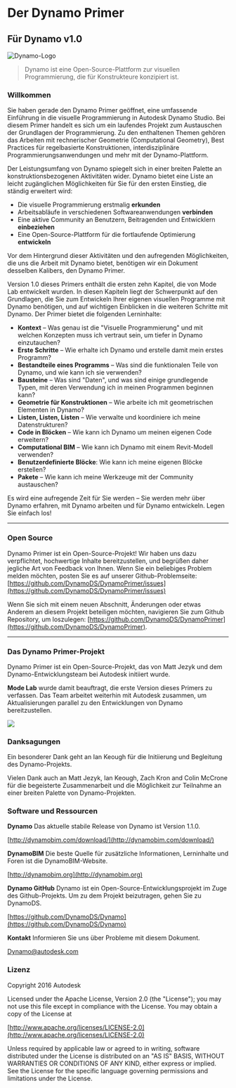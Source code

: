 

# Der Dynamo Primer

## Für Dynamo v1.0

![Dynamo-Logo](images/dynamo_logo_dark-trim.png)

> Dynamo ist eine Open-Source-Plattform zur visuellen Programmierung, die für Konstrukteure konzipiert ist.

### Willkommen

Sie haben gerade den Dynamo Primer geöffnet, eine umfassende Einführung in die visuelle Programmierung in Autodesk Dynamo Studio. Bei diesem Primer handelt es sich um ein laufendes Projekt zum Austauschen der Grundlagen der Programmierung. Zu den enthaltenen Themen gehören das Arbeiten mit rechnerischer Geometrie (Computational Geometry), Best Practices für regelbasierte Konstruktionen, interdisziplinäre Programmierungsanwendungen und mehr mit der Dynamo-Plattform.

Der Leistungsumfang von Dynamo spiegelt sich in einer breiten Palette an konstruktionsbezogenen Aktivitäten wider. Dynamo bietet eine Liste an leicht zugänglichen Möglichkeiten für Sie für den ersten Einstieg, die ständig erweitert wird:

* Die visuelle Programmierung erstmalig **erkunden**
* Arbeitsabläufe in verschiedenen Softwareanwendungen **verbinden**
* Eine aktive Community an Benutzern, Beitragenden und Entwicklern **einbeziehen**
* Eine Open-Source-Plattform für die fortlaufende Optimierung **entwickeln**

Vor dem Hintergrund dieser Aktivitäten und den aufregenden Möglichkeiten, die uns die Arbeit mit Dynamo bietet, benötigen wir ein Dokument desselben Kalibers, den Dynamo Primer.

Version 1.0 dieses Primers enthält die ersten zehn Kapitel, die von Mode Lab entwickelt wurden. In diesen Kapiteln liegt der Schwerpunkt auf den Grundlagen, die Sie zum Entwickeln Ihrer eigenen visuellen Programme mit Dynamo benötigen, und auf wichtigen Einblicken in die weiteren Schritte mit Dynamo. Der Primer bietet die folgenden Lerninhalte:

* **Kontext** – Was genau ist die "Visuelle Programmierung" und mit welchen Konzepten muss ich vertraut sein, um tiefer in Dynamo einzutauchen?
* **Erste Schritte** – Wie erhalte ich Dynamo und erstelle damit mein erstes Programm?
* **Bestandteile eines Programms** – Was sind die funktionalen Teile von Dynamo, und wie kann ich sie verwenden?
* **Bausteine** – Was sind "Daten", und was sind einige grundlegende Typen, mit deren Verwendung ich in meinen Programmen beginnen kann?
* **Geometrie für Konstruktionen** – Wie arbeite ich mit geometrischen Elementen in Dynamo?
* **Listen, Listen, Listen** – Wie verwalte und koordiniere ich meine Datenstrukturen?
* **Code in Blöcken** – Wie kann ich Dynamo um meinen eigenen Code erweitern?
* **Computational BIM** – Wie kann ich Dynamo mit einem Revit-Modell verwenden?
* **Benutzerdefinierte Blöcke**: Wie kann ich meine eigenen Blöcke erstellen?
* **Pakete** – Wie kann ich meine Werkzeuge mit der Community austauschen?

Es wird eine aufregende Zeit für Sie werden – Sie werden mehr über Dynamo erfahren, mit Dynamo arbeiten und für Dynamo entwickeln. Legen Sie einfach los!

---

### Open Source

Dynamo Primer ist ein Open-Source-Projekt! Wir haben uns dazu verpflichtet, hochwertige Inhalte bereitzustellen, und begrüßen daher jegliche Art von Feedback von Ihnen. Wenn Sie ein beliebiges Problem melden möchten, posten Sie es auf unserer Github-Problemseite: [https://github.com/DynamoDS/DynamoPrimer/issues](https://github.com/DynamoDS/DynamoPrimer/issues)

Wenn Sie sich mit einem neuen Abschnitt, Änderungen oder etwas Anderem an diesem Projekt beteiligen möchten, navigieren Sie zum Github Repository, um loszulegen: [https://github.com/DynamoDS/DynamoPrimer](https://github.com/DynamoDS/DynamoPrimer).

---

### Das Dynamo Primer-Projekt

Dynamo Primer ist ein Open-Source-Projekt, das von Matt Jezyk und dem Dynamo-Entwicklungsteam bei Autodesk initiiert wurde.

**Mode Lab** wurde damit beauftragt, die erste Version dieses Primers zu verfassen. Das Team arbeitet weiterhin mit Autodesk zusammen, um Aktualisierungen parallel zu den Entwicklungen von Dynamo bereitzustellen.

[![](images/MODELAB_Logo.png)](http://modelab.is)

### Danksagungen

Ein besonderer Dank geht an Ian Keough für die Initiierung und Begleitung des Dynamo-Projekts.

Vielen Dank auch an Matt Jezyk, Ian Keough, Zach Kron and Colin McCrone für die begeisterte Zusammenarbeit und die Möglichkeit zur Teilnahme an einer breiten Palette von Dynamo-Projekten.

### Software und Ressourcen

**Dynamo** Das aktuelle stabile Release von Dynamo ist Version 1.1.0.

[http://dynamobim.com/download/](http://dynamobim.com/download/)

**DynamoBIM** Die beste Quelle für zusätzliche Informationen, Lerninhalte und Foren ist die DynamoBIM-Website.

[http://dynamobim.org](http://dynamobim.org)

**Dynamo GitHub** Dynamo ist ein Open-Source-Entwicklungsprojekt im Zuge des Github-Projekts. Um zu dem Projekt beizutragen, gehen Sie zu DynamoDS.

[https://github.com/DynamoDS/Dynamo](https://github.com/DynamoDS/Dynamo)

**Kontakt** Informieren Sie uns über Probleme mit diesem Dokument.

Dynamo@autodesk.com

### Lizenz

Copyright 2016 Autodesk

Licensed under the Apache License, Version 2.0 (the "License"); you may not use this file except in compliance with the License. You may obtain a copy of the License at

[http://www.apache.org/licenses/LICENSE-2.0](http://www.apache.org/licenses/LICENSE-2.0)

Unless required by applicable law or agreed to in writing, software distributed under the License is distributed on an "AS IS" BASIS, WITHOUT WARRANTIES OR CONDITIONS OF ANY KIND, either express or implied. See the License for the specific language governing permissions and limitations under the License.

